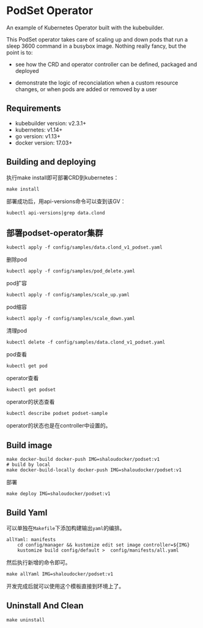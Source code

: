 # PodSet Operator
An example of Kubernetes Operator built with the kubebuilder.

This PodSet operator takes care of scaling up and down pods that run a sleep 3600 command in a busybox image. Nothing really fancy, but the point is to:

- see how the CRD and operator controller can be defined, packaged and deployed

- demonstrate the logic of reconcialation when a custom resource changes, or when pods are added or removed by a user

## Requirements
- kubebuilder version: v2.3.1+
- kubernetes: v1.14+
- go version: v1.13+
- docker version: 17.03+
## Building and deploying
执行make install即可部署CRD到kubernetes：
```shell
make install
```
部署成功后，用api-versions命令可以查到该GV：
```shell
kubectl api-versions|grep data.clond
```
## 部署podset-operator集群
```shell
kubectl apply -f config/samples/data.clond_v1_podset.yaml
```
删除pod
```shell
kubectl apply -f config/samples/pod_delete.yaml
```
pod扩容
```shell
kubectl apply -f config/samples/scale_up.yaml
```
pod缩容
```shell
kubectl apply -f config/samples/scale_down.yaml
```
清理pod
```shell
kubectl delete -f config/samples/data.clond_v1_podset.yaml
```
pod查看
```shell
kubectl get pod
```
operator查看
```shell
kubectl get podset
```
operator的状态查看
```shell
kubectl describe podset podset-sample
```
operator的状态也是在controller中设置的。
## Build image
```shell
make docker-build docker-push IMG=shaloudocker/podset:v1
# build by local
make docker-build-locally docker-push IMG=shaloudocker/podset:v1
```
部署
```shell
make deploy IMG=shaloudocker/podset:v1
```
## Build Yaml
可以单独在`Makefile`下添加构建输出`yaml`的编排。
```
allYaml: manifests
	cd config/manager && kustomize edit set image controller=${IMG}
	kustomize build config/default >  config/manifests/all.yaml
```
然后执行新增的命令即可。
```shell
make allYaml IMG=shaloudocker/podset:v1
```
开发完成后就可以使用这个模板直接到环境上了。
## Uninstall And Clean
```shell
make uninstall
```
